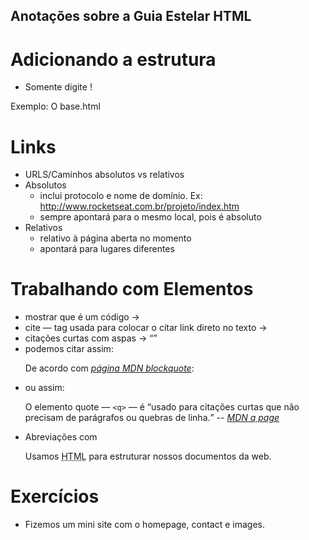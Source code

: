 ## Anotações sobre a Guia Estelar HTML

# Adicionando a estrutura

-   Somente digite !

Exemplo: O base.html

# Links

-   URLS/Caminhos absolutos vs relativos
-   Absolutos
    -   inclui protocolo e nome de domínio. Ex: http://www.rocketseat.com.br/projeto/index.htm
    -   sempre apontará para o mesmo local, pois é absoluto
-   Relativos
    -   relativo à página aberta no momento
    -   apontará para lugares diferentes

# Trabalhando com Elementos

-   mostrar que é um código -> <code></code>
-   cite — tag usada para colocar o citar link direto no texto -> <cite></cite>
-   citações curtas com aspas -> <q></q>
-   podemos citar assim:
    <p>De acordo com <a href="https://developer.mozilla.org/en-US/docs/Web/HTML/Element/blockquote"><cite>página MDN blockquote</cite></a>:</p>
-   ou assim:
    <p> O elemento quote — <code>&lt;q&gt;</code> — é <q cite="https://developer.mozilla.org/en-US/docs/Web/HTML/Element/q">usado para citações curtas que não precisam de parágrafos ou quebras de linha.</q> -- <a href="https://developer.mozilla.org/en-US/docs/Web/HTML/Element/q"> <cite>MDN q page</cite></a> </p>
-   Abreviações com <abbr>
    <p> Usamos <abbr title="Hypertext Markup Language">HTML</abbr> para estruturar nossos documentos da web. </p>

# Exercícios

-   Fizemos um mini site com o homepage, contact e images.
